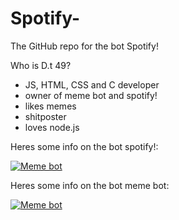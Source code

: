 # Spotify-
The GitHub repo for the bot Spotify!

Who is D.t 49?

- JS, HTML, CSS and C developer
- owner of meme bot and spotify!
- likes memes
- shitposter
- loves node.js

Heres some info on the bot spotify!:



<a href="https://top.gg/bot/808317338474381312">
    <img src="https://top.gg/api/widget/808317338474381312.svg" alt="Meme bot" />
</a>

Heres some info on the bot meme bot:



<a href="https://top.gg/bot/781652946042617857">
    <img src="https://top.gg/api/widget/781652946042617857.svg" alt="Meme bot" />
</a>
